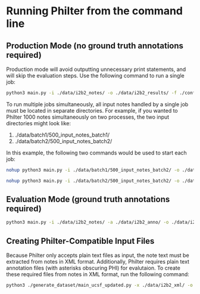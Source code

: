 # Running Philter from the command line

## Production Mode (no ground truth annotations required)
Production mode will avoid outputting unnecessary print statements, and will skip the evaluation steps. Use the following command to run a single job:
```bash
python3 main.py -i ./data/i2b2_notes/ -o ./data/i2b2_results/ -f ./configs/ucsf_pipeline_test_map_regex_context.json --prod=True
```

To run multiple jobs simultaneously, all input notes handled by a single job must be located in separate directories. For example, if you wanted to Philter 1000 notes simultaneously on two processes, the two input directories might look like:

1. ./data/batch1/500_input_notes_batch1/
2. ./data/batch2/500_input_notes_batch2/

In this example, the following two commands would be used to start each job:
```bash
nohup python3 main.py -i ./data/batch1/500_input_notes_batch2/ -o ./data/i2b2_results_test/ -f ./configs/ucsf_pipeline_test_map_regex_context.json --prod=True > ./data/batch1/batch1_terminal_out.txt 2>&1 &

```
```bash
nohup python3 main.py -i ./data/batch2/500_input_notes_batch2/ -o ./data/i2b2_results_test/ -f ./configs/ucsf_pipeline_test_map_regex_context.json --prod=True > ./data/batch2/batch2_terminal_out.txt 2>&1 &

```


## Evaluation Mode (ground truth annotations required)
```bash
python3 main.py -i ./data/i2b2_notes/ -a ./data/i2b2_anno/ -o ./data/i2b2_results/ -f=./configs/ucsf_pipeline_test_map_regex_context.json
```


## Creating Philter-Compatible Input Files
Because Philter only accepts plain text files as input, the note text must be extracted from notes in XML format. Additionally, Philter requires plain text annotation files (with asterisks obscuring PHI) for evalutaion. To create these required files from notes in XML format, run the following command:

```bash
python3 ./generate_dataset/main_ucsf_updated.py -x ./data/i2b2_xml/ -o ./data/phi_notes_i2b2.json -n ./data/i2b2_notes/ -a ./data/i2b2_anno/
```
